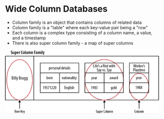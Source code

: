 # Wide Column Databases #

* Column family is an object that contains columns of related data
* Column family is a "table" where each key-value pair being a "row"
* Each column is a complex type consisting of a column name, a value, and a timestamp
* There is also super column family - a map of super columns
<p>
	<img 	src="../../media/super-column-family.png" 
			style="display: block; margin-left: auto; margin-right: auto"/>
</p>